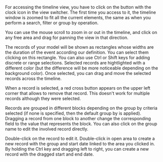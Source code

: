 For accessing the timeline view, you have to click on the button with
the clock icon in the view switcher. The first time you access to it,
the timeline window is zoomed to fit all the current elements, the same
as when you perform a search, filter or group by operation.

You can use the mouse scroll to zoom in or out in the timeline, and
click on any free area and drag for panning the view in that direction.

The records of your model will be shown as rectangles whose widths are
the duration of the event according our definition. You can select them
clicking on this rectangle. You can also use Ctrl or Shift keys for
adding discrete or range selections. Selected records are hightlighted
with a different color (but the difference will be more noticeable
depending on the background color). Once selected, you can drag and move
the selected records across the timeline.

When a record is selected, a red cross button appears on the upper left
corner that allows to remove that record. This doesn't work for multiple
records although they were selected.

Records are grouped in different blocks depending on the group by
criteria selected (if none is specified, then the default group by is
applied). Dragging a record from one block to another change the
corresponding field to the value that represents the block. You can also
click on the group name to edit the involved record directly.

Double-click on the record to edit it. Double-click in open area to
create a new record with the group and start date linked to the area you
clicked in. By holding the Ctrl key and dragging left to right, you can
create a new record with the dragged start and end date.
